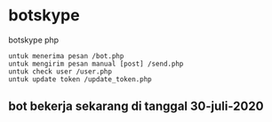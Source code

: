 # botskype
botskype php 
```
untuk menerima pesan /bot.php
untuk mengirim pesan manual [post] /send.php
untuk check user /user.php
untuk update token /update_token.php
```

## bot bekerja sekarang di tanggal 30-juli-2020
